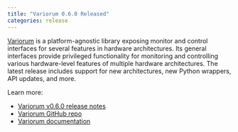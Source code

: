 ```yaml
---
title: "Variorum 0.6.0 Released"
categories: release
---
```


[Variorum](https://github.com/LLNL/variorum) is a platform-agnostic library exposing monitor and control interfaces for several features in hardware architectures. Its general interfaces provide privileged functionality for monitoring and controlling various hardware-level features of multiple hardware architectures. The latest release includes support for new architectures, new Python wrappers, API updates, and more.

Learn more:

- [Variorum v0.6.0 release notes](https://github.com/LLNL/variorum/releases/tag/v0.6.0)
- [Variorum GitHub repo](https://github.com/LLNL/variorum)
- [Variorum documentation](https://variorum.readthedocs.io/en/latest/)
